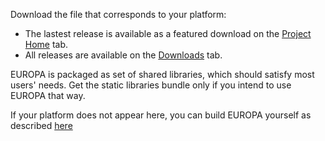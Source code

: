 Download the file that corresponds to your platform:
  * The lastest release is available as a featured download on the [Project Home](http://code.google.com/p/europa-pso/) tab.
  * All releases are available on the [Downloads](http://code.google.com/p/europa-pso/downloads/list) tab.

EUROPA is packaged as set of shared libraries, which should satisfy most users' needs. Get the static libraries bundle only if you intend to use EUROPA that way.

If your platform does not appear here, you can build EUROPA yourself as described [here](BuildingEuropa.md)